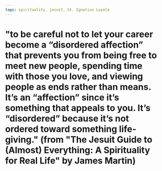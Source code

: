 ```yaml
---
tags: spirituality, jesuit, St. Ignatius Loyola
---
```


# "to be careful not to let your career become a “disordered affection” that prevents you from being free to meet new people, spending time with those you love, and viewing people as ends rather than means. It’s an “affection” since it’s something that appeals to you. It’s “disordered” because it’s not ordered toward something life-giving." (from "The Jesuit Guide to (Almost) Everything: A Spirituality for Real Life" by James Martin)